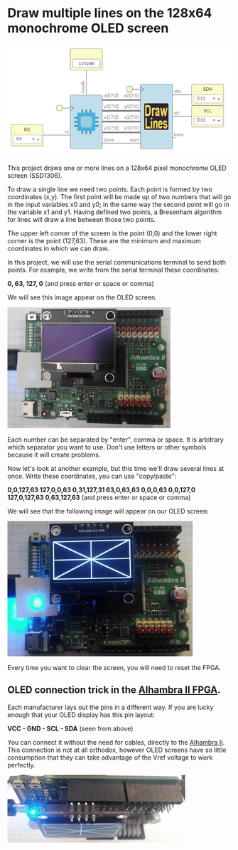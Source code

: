 # Draw multiple lines on the 128x64 monochrome OLED screen

![](https://github.com/Democrito/repositorios/blob/master/Sensors/I2C/OLED/drawLines/img/draw_lines.PNG)

This project draws one or more lines on a 128x64 pixel monochrome OLED screen (SSD1306).

To draw a single line we need two points. Each point is formed by two coordinates (x,y). The first point will be made up of two numbers that will go in the input variables x0 and y0; in the same way the second point will go in the variable x1 and y1. Having defined two points, a Bresenham algorithm for lines will draw a line between those two points.

The upper left corner of the screen is the point (0,0) and the lower right corner is the point (127,63). These are the minimum and maximum coordinates in which we can draw.

In this project, we will use the serial communications terminal to send both points. For example, we write from the serial terminal these coordinates:

**0, 63, 127, 0** (and press enter or space or comma)

We will see this image appear on the OLED screen.

![](https://github.com/Democrito/repositorios/blob/master/Sensors/I2C/OLED/drawLines/img/Line_oled.jpg)

Each number can be separated by "enter", comma or space. It is arbitrary which separator you want to use. Don't use letters or other symbols because it will create problems.

Now let's look at another example, but this time we'll draw several lines at once. Write these coordinates, you can use "copy/paste":

**0,0,127,63 127,0,0,63 0,31,127,31 63,0,63,63 0,0,0,63 0,0,127,0 127,0,127,63 0,63,127,63** (and press enter or space or comma)

We will see that the following image will appear on our OLED screen:

![](https://github.com/Democrito/repositorios/blob/master/Sensors/I2C/OLED/drawLines/img/multiples%20lineas%20fpga%20oled.jpg)

Every time you want to clear the screen, you will need to reset the FPGA.


## OLED connection trick in the [Alhambra II FPGA](https://alhambrabits.com/alhambra/).

Each manufacturer lays out the pins in a different way. If you are lucky enough that your OLED display has this pin layout:

**VCC - GND - SCL - SDA** (seen from above)

You can connect it without the need for cables, directly to the [Alhambra II](https://alhambrabits.com/alhambra/). This connection is not at all orthodox, however OLED screens have so little consumption that they can take advantage of the Vref voltage to work perfectly.

![](https://github.com/Democrito/repositorios/blob/master/Sensors/I2C/OLED/drawLines/img/alhambra%20fpga%20oled.jpg)
